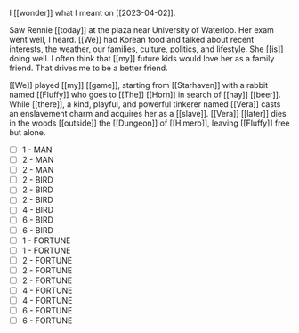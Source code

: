 I [[wonder]] what I meant on [[2023-04-02]].

Saw Rennie [[today]] at the plaza near University of Waterloo. Her exam went well, I heard. [[We]] had Korean food and talked about recent interests, the weather, our families, culture, politics, and lifestyle. She [[is]] doing well. I often think that [[my]] future kids would love her as a family friend. That drives me to be a better friend.

[[We]] played [[my]] [[game]], starting from [[Starhaven]] with a rabbit named [[Fluffy]] who goes to [[The]] [[Horn]] in search of [[hay]] [[beer]]. While [[there]], a kind, playful, and powerful tinkerer named [[Vera]] casts an enslavement charm and acquires her as a [[slave]]. [[Vera]] [[later]] dies in the woods [[outside]] the [[Dungeon]] of [[Himero]], leaving [[Fluffy]] free but alone.

- [ ] 1 - MAN
- [ ] 2 - MAN
- [ ] 2 - MAN
- [ ] 2 - BIRD
- [ ] 2 - BIRD
- [ ] 2 - BIRD
- [ ] 4 - BIRD
- [ ] 6 - BIRD
- [ ] 6 - BIRD
- [ ] 1 - FORTUNE
- [ ] 1 - FORTUNE
- [ ] 2 - FORTUNE
- [ ] 2 - FORTUNE
- [ ] 2 - FORTUNE
- [ ] 4 - FORTUNE
- [ ] 4 - FORTUNE
- [ ] 6 - FORTUNE
- [ ] 6 - FORTUNE